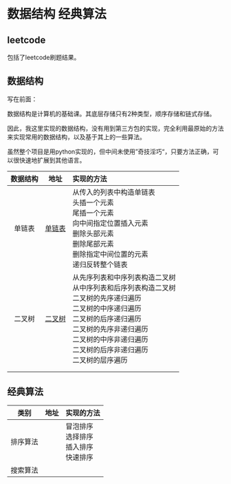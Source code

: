 # 数据结构 经典算法

## leetcode

包括了leetcode刷题结果。

## 数据结构

写在前面：

数据结构是计算机的基础课。其底层存储只有2种类型，顺序存储和链式存储。

因此，我这里实现的数据结构，没有用到第三方包的实现，完全利用最原始的方法来实现常用的数据结构，以及基于其上的一些算法。

虽然整个项目是用python实现的，但中间未使用”奇技淫巧“，只要方法正确，可以很快速地扩展到其他语言。

| 数据结构 |                             地址                             | 实现的方法                                                   |
| :------: | :----------------------------------------------------------: | :----------------------------------------------------------- |
|  单链表  | [单链表](https://github.com/z-waterking/ClassicAlgorighthms/blob/main/%E6%95%B0%E6%8D%AE%E7%BB%93%E6%9E%84/%E9%93%BE%E8%A1%A8/SingleLinkedList.py) | 从传入的列表中构造单链表<br />头插一个元素<br />尾插一个元素<br />向中间指定位置插入元素<br />删除头部元素<br />删除尾部元素<br />删除指定中间位置的元素<br />递归反转整个链表 |
|  二叉树  | [二叉树](https://github.com/z-waterking/ClassicAlgorighthms/blob/main/%E6%95%B0%E6%8D%AE%E7%BB%93%E6%9E%84/%E6%A0%91/BinaryTree.py) | 从先序列表和中序列表构造二叉树<br />从中序列表和后序列表构造二叉树<br />二叉树的先序递归遍历<br />二叉树的中序递归遍历<br />二叉树的后序递归遍历<br />二叉树的先序非递归遍历<br />二叉树的中序非递归遍历<br />二叉树的后序非递归遍历<br />二叉树的层序遍历<br /> |
|          |                                                              |                                                              |
|          |                                                              |                                                              |

## 经典算法

|   类别   | 地址 | 实现的方法                                               |
| :------: | :--: | :------------------------------------------------------- |
| 排序算法 |      | 冒泡排序<br />选择排序<br />插入排序<br />快速排序<br /> |
| 搜索算法 |      |                                                          |